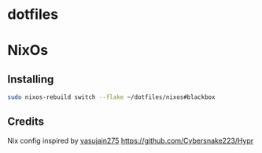 # dotfiles

# NixOs

## Installing
```sh
sudo nixos-rebuild switch --flake ~/dotfiles/nixos#blackbox
```

## Credits
Nix config inspired by [vasujain275](https://github.com/vasujain275/rudra)
https://github.com/Cybersnake223/Hypr
